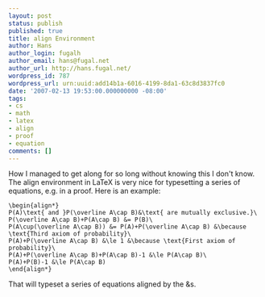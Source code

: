 ```yaml
---
layout: post
status: publish
published: true
title: align Environment
author: Hans
author_login: fugalh
author_email: hans@fugal.net
author_url: http://hans.fugal.net/
wordpress_id: 787
wordpress_url: urn:uuid:add14b1a-6016-4199-8da1-63c8d3837fc0
date: '2007-02-13 19:53:00.000000000 -08:00'
tags:
- cs
- math
- latex
- align
- proof
- equation
comments: []
---
```

<p>How I managed to get along for so long without knowing this I don't know.
The align environment in LaTeX is very nice for typesetting a series of          equations, e.g. in a proof. Here is an example:</p>

<pre><code>\begin{align*}
P(A)\text{ and }P(\overline A\cap B)&amp;\text{ are mutually exclusive.}\
P(\overline A\cap B)+P(A\cap B) &amp;= P(B)\
P(A\cup(\overline A\cap B)) &amp;= P(A)+P(\overline A\cap B) &amp;\because           \text{Third axiom of probability}\
P(A)+P(\overline A\cap B) &amp;\le 1 &amp;\because \text{First axiom of probability}\
P(A)+P(\overline A\cap B)+P(A\cap B)-1 &amp;\le P(A\cap B)\
P(A)+P(B)-1 &amp;\le P(A\cap B)
\end{align*}
</code></pre>

<p>That will typeset a series of equations aligned by the &amp;s.</p>
